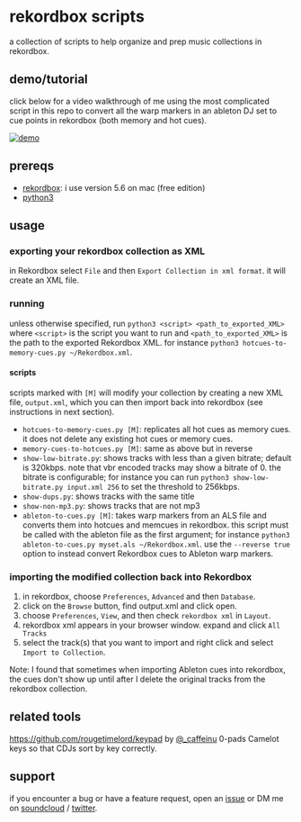 # rekordbox scripts

a collection of scripts to help organize and prep music collections in
rekordbox.

## demo/tutorial

click below for a video walkthrough of me using the most complicated script in this repo to convert all the warp markers in an ableton DJ set to cue points in rekordbox (both memory and hot cues).

[![demo](https://img.youtube.com/vi/pKQNfJXWcD0/0.jpg)](https://www.youtube.com/watch?v=pKQNfJXWcD0)

## prereqs

* [rekordbox](https://rekordbox.com/en/): i use version 5.6 on mac (free edition)
* [python3](https://www.python.org/downloads/)

## usage

### exporting your rekordbox collection as XML

in Rekordbox select `File` and then `Export Collection in xml format`. it will
create an XML file.

### running

unless otherwise specified, run `python3 <script> <path_to_exported_XML>` where `<script>` is the script you
want to run and `<path_to_exported_XML>` is the path to the exported Rekordbox
XML. for instance `python3 hotcues-to-memory-cues.py ~/Rekordbox.xml`.

#### scripts

scripts marked with `[M]` will modify your collection by creating a new XML
file, `output.xml`, which you can then import back into rekordbox (see
instructions in next section).

* `hotcues-to-memory-cues.py [M]`: replicates all hot cues as memory cues. it
  does not delete any existing hot cues or memory cues.
* `memory-cues-to-hotcues.py [M]`: same as above but in reverse
* `show-low-bitrate.py`: shows tracks with less than a given bitrate; default
  is 320kbps. note that vbr encoded tracks may show a bitrate of 0.
  the bitrate is configurable;
  for instance you can run `python3 show-low-bitrate.py input.xml 256` to set
  the threshold to 256kbps.
* `show-dups.py`: shows tracks with the same title
* `show-non-mp3.py`: shows tracks that are not mp3
* `ableton-to-cues.py [M]`: takes warp markers from an ALS file and converts them
  into hotcues and memcues in rekordbox. this script must be called with the
  ableton file as the first argument; for instance `python3 ableton-to-cues.py
  myset.als ~/Rekordbox.xml`. use the `--reverse true` option to instead
  convert Rekordbox cues to Ableton warp markers.

### importing the modified collection back into Rekordbox

1. in rekordbox, choose `Preferences`, `Advanced` and then `Database`.
2. click on the `Browse` button, find output.xml and click open.
3. choose `Preferences`, `View`, and then check `rekordbox xml` in `Layout`.
4. rekordbox xml appears in your browser window. expand and click `All Tracks`
5. select the track(s) that you want to import and right click and select `Import to Collection`.

Note: I found that sometimes when importing Ableton cues into rekordbox, the
cues don't show up until after I delete the original tracks from the rekordbox
collection.

## related tools

https://github.com/rougetimelord/keypad by
[@\_caffeinu](https://twitter.com/_caffeinu) 0-pads Camelot keys so that CDJs
sort by key correctly.

## support

if you encounter a bug or have a feature request, open an
[issue](https://github.com/diracdeltas/rekordbox-scripts/issues) or DM me on
[soundcloud](https://soundcloud.com/azuki)
/ [twitter](https://twitter.com/bcrypt).
